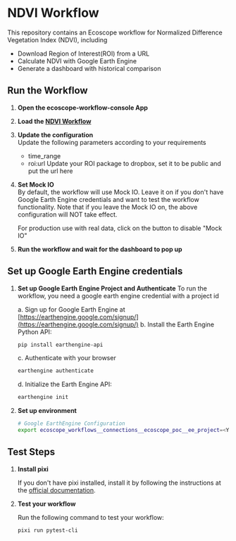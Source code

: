 # NDVI Workflow

This repository contains an Ecoscope workflow for Normalized Difference Vegetation Index (NDVI), including 
- Download Region of Interest(ROI) from a URL
- Calculate NDVI with Google Earth Engine
- Generate a dashboard with historical comparison


## Run the Workflow

1. **Open the ecoscope-workflow-console App**

2. **Load the [NDVI Workflow](https://github.com/ecoscope-platform-workflows-releases/ndvi)**

3. **Update the configuration**   
   Update the following parameters according to your requirements
   - time_range
   - roi:url Update your ROI package to dropbox, set it to be public and put the url here

4. **Set Mock IO**   
   By default, the workflow will use Mock IO. Leave it on if you don't have Google Earth Engine credentials and want to test the workflow functionality. Note that if you leave the Mock IO on, the above configuration will NOT take effect.

   For production use with real data, click on the button to disable "Mock IO"

5. **Run the workflow and wait for the dashboard to pop up**


## Set up Google Earth Engine credentials

1. **Set up Google Earth Engine Project and Authenticate**
To run the workflow, you need a google earth engine credential with a project id

   a. Sign up for Google Earth Engine at [https://earthengine.google.com/signup/](https://earthengine.google.com/signup/)
   b. Install the Earth Engine Python API:
      ```bash
      pip install earthengine-api
      ```
   c. Authenticate with your browser
      ```bash
      earthengine authenticate
      ```
   d. Initialize the Earth Engine API:
      ```bash
      earthengine init
      ```

2. **Set up environment**
   ```bash
   # Google EarthEngine Configuration
   export ecoscope_workflows__connections__ecoscope_poc__ee_project=<YOUR_GEE_PROJECT_ID>
   ```

## Test Steps

1. **Install pixi**
   
   If you don't have pixi installed, install it by following the instructions at the [official documentation](https://pixi.sh/latest/).

2. **Test your workflow**
   
   Run the following command to test your workflow:
   ```bash
   pixi run pytest-cli
   ```